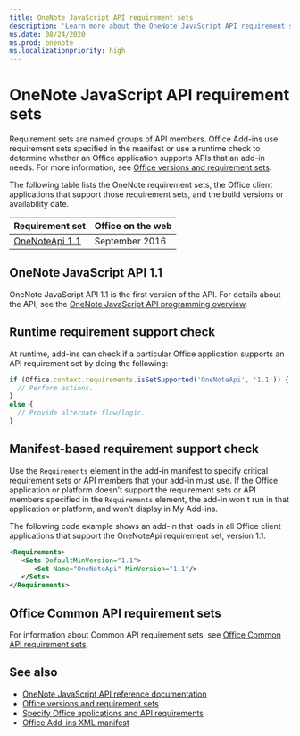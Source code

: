```yaml
---
title: OneNote JavaScript API requirement sets
description: 'Learn more about the OneNote JavaScript API requirement sets.'
ms.date: 08/24/2020
ms.prod: onenote
ms.localizationpriority: high
---
```


# OneNote JavaScript API requirement sets

Requirement sets are named groups of API members. Office Add-ins use requirement sets specified in the manifest or use a runtime check to determine whether an Office application supports APIs that an add-in needs. For more information, see [Office versions and requirement sets](/office/dev/add-ins/develop/office-versions-and-requirement-sets.md).

The following table lists the OneNote requirement sets, the Office client applications that support those requirement sets, and the build versions or availability date.

|  Requirement set  |  Office on the web |
|:-----|:-----|
| [OneNoteApi 1.1](/javascript/api/onenote?view=onenote-js-1.1&preserve-view=true)  | September 2016 |  

## OneNote JavaScript API 1.1

OneNote JavaScript API 1.1 is the first version of the API. For details about the API, see the [OneNote JavaScript API programming overview](/office/dev/add-ins/onenote/onenote-add-ins-programming-overview.md).

## Runtime requirement support check

At runtime, add-ins can check if a particular Office application supports an API requirement set by doing the following:

```js
if (Office.context.requirements.isSetSupported('OneNoteApi', '1.1')) {
  // Perform actions.
}
else {
  // Provide alternate flow/logic.
}
```

## Manifest-based requirement support check

Use the `Requirements` element in the add-in manifest to specify critical requirement sets or API members that your add-in must use. If the Office application or platform doesn't support the requirement sets or API members specified in the `Requirements` element, the add-in won't run in that application or platform, and won't display in My Add-ins.

The following code example shows an add-in that loads in all Office client applications that support the OneNoteApi requirement set, version 1.1.

```xml
<Requirements>
   <Sets DefaultMinVersion="1.1">
      <Set Name="OneNoteApi" MinVersion="1.1"/>
   </Sets>
</Requirements>
```

## Office Common API requirement sets

For information about Common API requirement sets, see [Office Common API requirement sets](../common/office-add-in-requirement-sets.md).

## See also

- [OneNote JavaScript API reference documentation](/javascript/api/onenote)
- [Office versions and requirement sets](/office/dev/add-ins/develop/office-versions-and-requirement-sets.md)
- [Specify Office applications and API requirements](/office/dev/add-ins/develop/specify-office-hosts-and-api-requirements.md)
- [Office Add-ins XML manifest](/office/dev/add-ins/develop/add-in-manifests.md)
